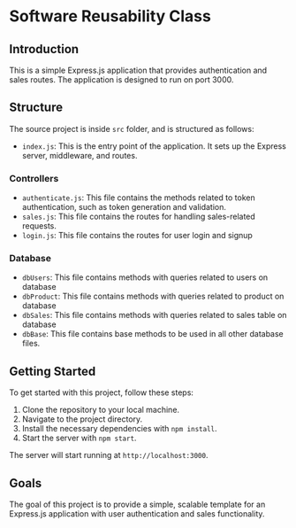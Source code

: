 # Software Reusability Class

## Introduction

This is a simple Express.js application that provides authentication and sales routes. The application is designed to run on port 3000.

## Structure

The source project is inside `src` folder, and is structured as follows:

- `index.js`: This is the entry point of the application. It sets up the Express server, middleware, and routes.

### Controllers

- `authenticate.js`: This file contains the methods related to token authentication, such as token generation and validation.
- `sales.js`: This file contains the routes for handling sales-related requests.
- `login.js`: This file contains the routes for user login and signup

### Database

- `dbUsers`: This file contains methods with queries related to users on database
- `dbProduct`: This file contains methods with queries related to product on database
- `dbSales`: This file contains methods with queries related to sales table on database
- `dbBase`: This file contains base methods to be used in all other database files.

## Getting Started

To get started with this project, follow these steps:

1. Clone the repository to your local machine.
2. Navigate to the project directory.
3. Install the necessary dependencies with `npm install`.
4. Start the server with `npm start`.

The server will start running at `http://localhost:3000`.

## Goals

The goal of this project is to provide a simple, scalable template for an Express.js application with user authentication and sales functionality.
